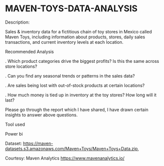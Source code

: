 # MAVEN-TOYS-DATA-ANALYSIS
Description: 

Sales & inventory data for a fictitious chain of toy stores in Mexico called Maven Toys, including information about products, stores, daily sales transactions, and current inventory levels at each location.

Recommended Analysis

. Which product categories drive the biggest profits? Is this the same across store locations?

. Can you find any seasonal trends or patterns in the sales data?

. Are sales being lost with out-of-stock products at certain locations?

. How much money is tied up in inventory at the toy stores? How long will it last?

Please go through the report which I have shared, I have drawn certain insights to answer above questions.

Tool used

Power bi

Dataset: https://maven-datasets.s3.amazonaws.com/Maven+Toys/Maven+Toys+Data.zip,

Courtesy: Maven Analytics https://www.mavenanalytics.io/

